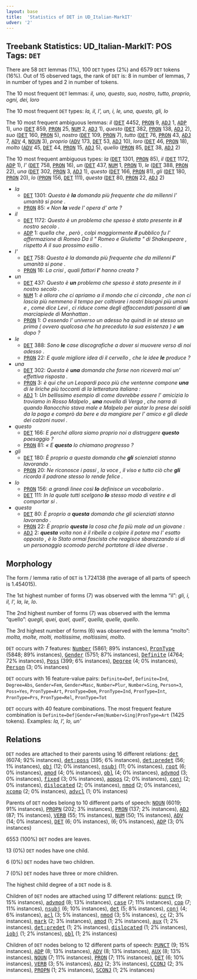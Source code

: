 ```yaml
---
layout: base
title:  'Statistics of DET in UD_Italian-MarkIT'
udver: '2'
---
```


## Treebank Statistics: UD_Italian-MarkIT: POS Tags: `DET`

There are 58 `DET` lemmas (1%), 100 `DET` types (2%) and 6579 `DET` tokens (16%).
Out of 15 observed tags, the rank of `DET` is: 8 in number of lemmas, 7 in number of types and 2 in number of tokens.

The 10 most frequent `DET` lemmas: <em>il, uno, questo, suo, nostro, tutto, proprio, ogni, dei, loro</em>

The 10 most frequent `DET` types:  <em>la, il, l', un, i, le, una, questo, gli, lo</em>

The 10 most frequent ambiguous lemmas: <em>il</em> (<tt><a href="it_markit-pos-DET.html">DET</a></tt> 4452, <tt><a href="it_markit-pos-PRON.html">PRON</a></tt> 9, <tt><a href="it_markit-pos-ADJ.html">ADJ</a></tt> 1, <tt><a href="it_markit-pos-ADP.html">ADP</a></tt> 1), <em>uno</em> (<tt><a href="it_markit-pos-DET.html">DET</a></tt> 859, <tt><a href="it_markit-pos-PRON.html">PRON</a></tt> 25, <tt><a href="it_markit-pos-NUM.html">NUM</a></tt> 2, <tt><a href="it_markit-pos-ADJ.html">ADJ</a></tt> 1), <em>questo</em> (<tt><a href="it_markit-pos-DET.html">DET</a></tt> 382, <tt><a href="it_markit-pos-PRON.html">PRON</a></tt> 138, <tt><a href="it_markit-pos-ADJ.html">ADJ</a></tt> 2), <em>suo</em> (<tt><a href="it_markit-pos-DET.html">DET</a></tt> 160, <tt><a href="it_markit-pos-PRON.html">PRON</a></tt> 5), <em>nostro</em> (<tt><a href="it_markit-pos-DET.html">DET</a></tt> 109, <tt><a href="it_markit-pos-PRON.html">PRON</a></tt> 7), <em>tutto</em> (<tt><a href="it_markit-pos-DET.html">DET</a></tt> 76, <tt><a href="it_markit-pos-PRON.html">PRON</a></tt> 43, <tt><a href="it_markit-pos-ADJ.html">ADJ</a></tt> 7, <tt><a href="it_markit-pos-ADV.html">ADV</a></tt> 4, <tt><a href="it_markit-pos-NOUN.html">NOUN</a></tt> 3), <em>proprio</em> (<tt><a href="it_markit-pos-ADV.html">ADV</a></tt> 173, <tt><a href="it_markit-pos-DET.html">DET</a></tt> 53, <tt><a href="it_markit-pos-ADJ.html">ADJ</a></tt> 10), <em>loro</em> (<tt><a href="it_markit-pos-DET.html">DET</a></tt> 46, <tt><a href="it_markit-pos-PRON.html">PRON</a></tt> 18), <em>molto</em> (<tt><a href="it_markit-pos-ADV.html">ADV</a></tt> 45, <tt><a href="it_markit-pos-DET.html">DET</a></tt> 44, <tt><a href="it_markit-pos-PRON.html">PRON</a></tt> 15, <tt><a href="it_markit-pos-ADJ.html">ADJ</a></tt> 5), <em>quello</em> (<tt><a href="it_markit-pos-PRON.html">PRON</a></tt> 85, <tt><a href="it_markit-pos-DET.html">DET</a></tt> 38, <tt><a href="it_markit-pos-ADJ.html">ADJ</a></tt> 2)

The 10 most frequent ambiguous types:  <em>la</em> (<tt><a href="it_markit-pos-DET.html">DET</a></tt> 1301, <tt><a href="it_markit-pos-PRON.html">PRON</a></tt> 85), <em>il</em> (<tt><a href="it_markit-pos-DET.html">DET</a></tt> 1172, <tt><a href="it_markit-pos-ADP.html">ADP</a></tt> 1), <em>l'</em> (<tt><a href="it_markit-pos-DET.html">DET</a></tt> 758, <tt><a href="it_markit-pos-PRON.html">PRON</a></tt> 16), <em>un</em> (<tt><a href="it_markit-pos-DET.html">DET</a></tt> 437, <tt><a href="it_markit-pos-NUM.html">NUM</a></tt> 1, <tt><a href="it_markit-pos-PRON.html">PRON</a></tt> 1), <em>le</em> (<tt><a href="it_markit-pos-DET.html">DET</a></tt> 388, <tt><a href="it_markit-pos-PRON.html">PRON</a></tt> 22), <em>una</em> (<tt><a href="it_markit-pos-DET.html">DET</a></tt> 302, <tt><a href="it_markit-pos-PRON.html">PRON</a></tt> 3, <tt><a href="it_markit-pos-ADJ.html">ADJ</a></tt> 1), <em>questo</em> (<tt><a href="it_markit-pos-DET.html">DET</a></tt> 166, <tt><a href="it_markit-pos-PRON.html">PRON</a></tt> 81), <em>gli</em> (<tt><a href="it_markit-pos-DET.html">DET</a></tt> 180, <tt><a href="it_markit-pos-PRON.html">PRON</a></tt> 20), <em>lo</em> (<tt><a href="it_markit-pos-PRON.html">PRON</a></tt> 156, <tt><a href="it_markit-pos-DET.html">DET</a></tt> 111), <em>questa</em> (<tt><a href="it_markit-pos-DET.html">DET</a></tt> 80, <tt><a href="it_markit-pos-PRON.html">PRON</a></tt> 22, <tt><a href="it_markit-pos-ADJ.html">ADJ</a></tt> 2)


* <em>la</em>
  * <tt><a href="it_markit-pos-DET.html">DET</a></tt> 1301: <em>Questa è <b>la</b> domanda più frequente che da millenni l' umanità si pone .</em>
  * <tt><a href="it_markit-pos-PRON.html">PRON</a></tt> 85: <em>« Non <b>la</b> vede l' opera d' arte ?</em>
* <em>il</em>
  * <tt><a href="it_markit-pos-DET.html">DET</a></tt> 1172: <em>Questo è un problema che spesso è stato presente in <b>il</b> nostro secolo .</em>
  * <tt><a href="it_markit-pos-ADP.html">ADP</a></tt> 1: <em>quella che , però , colpì maggiormente <b>il</b> pubblico fu l' affermazione di Romeo Da il " Romeo e Giulietta " di Shakespeare , rispetto A il suo prossimo esilio .</em>
* <em>l'</em>
  * <tt><a href="it_markit-pos-DET.html">DET</a></tt> 758: <em>Questa è la domanda più frequente che da millenni <b>l'</b> umanità si pone .</em>
  * <tt><a href="it_markit-pos-PRON.html">PRON</a></tt> 16: <em>La crisi , quali fattori <b>l'</b> hanno creata ?</em>
* <em>un</em>
  * <tt><a href="it_markit-pos-DET.html">DET</a></tt> 437: <em>Questo è <b>un</b> problema che spesso è stato presente in il nostro secolo .</em>
  * <tt><a href="it_markit-pos-NUM.html">NUM</a></tt> 1: <em>è allora che ci apriamo a il mondo che ci circonda , che non ci lascia più nemmeno il tempo per coltivare i nostri bisogni più umani e , come dice Levi , ci riduce come degli affaccendati passanti di <b>un</b> marciapiede di Manhattan .</em>
  * <tt><a href="it_markit-pos-PRON.html">PRON</a></tt> 1: <em>O essendo l' universo un adesso ha quindi in sé stesso un prima ( ovvero qualcosa che ha preceduto la sua esistenza ) e <b>un</b> dopo ?</em>
* <em>le</em>
  * <tt><a href="it_markit-pos-DET.html">DET</a></tt> 388: <em>Sono <b>le</b> case discografiche a dover si muovere verso di noi adesso .</em>
  * <tt><a href="it_markit-pos-PRON.html">PRON</a></tt> 22: <em>E quale migliore idea di il cervello , che le idee <b>le</b> produce ?</em>
* <em>una</em>
  * <tt><a href="it_markit-pos-DET.html">DET</a></tt> 302: <em>Questa è <b>una</b> domanda che forse non riceverà mai un' effettiva risposta .</em>
  * <tt><a href="it_markit-pos-PRON.html">PRON</a></tt> 3: <em>è qui che un Leopardi poco più che ventenne compone <b>una</b> di le liriche più toccanti di la letteratura italiana :</em>
  * <tt><a href="it_markit-pos-ADJ.html">ADJ</a></tt> 1: <em>Un bellissimo esempio di come dovrebbe essere l' amicizia lo troviamo in Rosso Malpelo , <b>una</b> novella di Verga , che narra di quando Ranocchio stava male e Malpelo per aiutar lo prese dei soldi da la paga e comprò da bere e da mangiare per l' amico e gli diede dei calzoni nuovi .</em>
* <em>questo</em>
  * <tt><a href="it_markit-pos-DET.html">DET</a></tt> 166: <em>E perché allora siamo proprio noi a distruggere <b>questo</b> paesaggio ?</em>
  * <tt><a href="it_markit-pos-PRON.html">PRON</a></tt> 81: <em>« E <b>questo</b> lo chiamano progresso ?</em>
* <em>gli</em>
  * <tt><a href="it_markit-pos-DET.html">DET</a></tt> 180: <em>È proprio a questa domanda che <b>gli</b> scienziati stanno lavorando .</em>
  * <tt><a href="it_markit-pos-PRON.html">PRON</a></tt> 20: <em>Ne riconosce i passi , la voce , il viso e tutto ciò che <b>gli</b> ricorda il padrone stesso lo rende felice .</em>
* <em>lo</em>
  * <tt><a href="it_markit-pos-PRON.html">PRON</a></tt> 156: <em>a grandi linee così <b>lo</b> definisce un vocabolario .</em>
  * <tt><a href="it_markit-pos-DET.html">DET</a></tt> 111: <em>In la quale tutti scelgono <b>lo</b> stesso modo di vestire e di comportar si .</em>
* <em>questa</em>
  * <tt><a href="it_markit-pos-DET.html">DET</a></tt> 80: <em>È proprio a <b>questa</b> domanda che gli scienziati stanno lavorando .</em>
  * <tt><a href="it_markit-pos-PRON.html">PRON</a></tt> 22: <em>È proprio <b>questa</b> la cosa che fa più male ad un giovane :</em>
  * <tt><a href="it_markit-pos-ADJ.html">ADJ</a></tt> 2: <em><b>questa</b> volta non è il ribelle a colpire il potere ma l' esatto opposto , è lo Stato ormai fascista che reagisce sbarazzando si di un personaggio scomodo perché portatore di idee diverse .</em>

## Morphology

The form / lemma ratio of `DET` is 1.724138 (the average of all parts of speech is 1.454015).

The 1st highest number of forms (7) was observed with the lemma “il”: <em>gli, i, il, l', la, le, lo</em>.

The 2nd highest number of forms (7) was observed with the lemma “quello”: <em>quegli, quei, quel, quell', quella, quelle, quello</em>.

The 3rd highest number of forms (6) was observed with the lemma “molto”: <em>molta, molte, molti, moltissime, moltissimi, molto</em>.

`DET` occurs with 7 features: <tt><a href="it_markit-feat-Number.html">Number</a></tt> (5861; 89% instances), <tt><a href="it_markit-feat-PronType.html">PronType</a></tt> (5848; 89% instances), <tt><a href="it_markit-feat-Gender.html">Gender</a></tt> (5751; 87% instances), <tt><a href="it_markit-feat-Definite.html">Definite</a></tt> (4764; 72% instances), <tt><a href="it_markit-feat-Poss.html">Poss</a></tt> (399; 6% instances), <tt><a href="it_markit-feat-Degree.html">Degree</a></tt> (4; 0% instances), <tt><a href="it_markit-feat-Person.html">Person</a></tt> (3; 0% instances)

`DET` occurs with 16 feature-value pairs: `Definite=Def`, `Definite=Ind`, `Degree=Abs`, `Gender=Fem`, `Gender=Masc`, `Number=Plur`, `Number=Sing`, `Person=3`, `Poss=Yes`, `PronType=Art`, `PronType=Dem`, `PronType=Ind`, `PronType=Int`, `PronType=Prs`, `PronType=Rel`, `PronType=Tot`

`DET` occurs with 40 feature combinations.
The most frequent feature combination is `Definite=Def|Gender=Fem|Number=Sing|PronType=Art` (1425 tokens).
Examples: <em>la, l', lo, un'</em>


## Relations

`DET` nodes are attached to their parents using 16 different relations: <tt><a href="it_markit-dep-det.html">det</a></tt> (6074; 92% instances), <tt><a href="it_markit-dep-det-poss.html">det:poss</a></tt> (395; 6% instances), <tt><a href="it_markit-dep-det-predet.html">det:predet</a></tt> (56; 1% instances), <tt><a href="it_markit-dep-obj.html">obj</a></tt> (12; 0% instances), <tt><a href="it_markit-dep-nsubj.html">nsubj</a></tt> (11; 0% instances), <tt><a href="it_markit-dep-root.html">root</a></tt> (6; 0% instances), <tt><a href="it_markit-dep-amod.html">amod</a></tt> (4; 0% instances), <tt><a href="it_markit-dep-obl.html">obl</a></tt> (4; 0% instances), <tt><a href="it_markit-dep-advmod.html">advmod</a></tt> (3; 0% instances), <tt><a href="it_markit-dep-fixed.html">fixed</a></tt> (3; 0% instances), <tt><a href="it_markit-dep-appos.html">appos</a></tt> (2; 0% instances), <tt><a href="it_markit-dep-conj.html">conj</a></tt> (2; 0% instances), <tt><a href="it_markit-dep-dislocated.html">dislocated</a></tt> (2; 0% instances), <tt><a href="it_markit-dep-nmod.html">nmod</a></tt> (2; 0% instances), <tt><a href="it_markit-dep-xcomp.html">xcomp</a></tt> (2; 0% instances), <tt><a href="it_markit-dep-advcl.html">advcl</a></tt> (1; 0% instances)

Parents of `DET` nodes belong to 10 different parts of speech: <tt><a href="it_markit-pos-NOUN.html">NOUN</a></tt> (6019; 91% instances), <tt><a href="it_markit-pos-PROPN.html">PROPN</a></tt> (202; 3% instances), <tt><a href="it_markit-pos-PRON.html">PRON</a></tt> (137; 2% instances), <tt><a href="it_markit-pos-ADJ.html">ADJ</a></tt> (87; 1% instances), <tt><a href="it_markit-pos-VERB.html">VERB</a></tt> (55; 1% instances), <tt><a href="it_markit-pos-NUM.html">NUM</a></tt> (50; 1% instances), <tt><a href="it_markit-pos-ADV.html">ADV</a></tt> (14; 0% instances), <tt><a href="it_markit-pos-DET.html">DET</a></tt> (6; 0% instances),  (6; 0% instances), <tt><a href="it_markit-pos-ADP.html">ADP</a></tt> (3; 0% instances)

6553 (100%) `DET` nodes are leaves.

13 (0%) `DET` nodes have one child.

6 (0%) `DET` nodes have two children.

7 (0%) `DET` nodes have three or more children.

The highest child degree of a `DET` node is 8.

Children of `DET` nodes are attached using 17 different relations: <tt><a href="it_markit-dep-punct.html">punct</a></tt> (9; 15% instances), <tt><a href="it_markit-dep-advmod.html">advmod</a></tt> (8; 13% instances), <tt><a href="it_markit-dep-case.html">case</a></tt> (7; 11% instances), <tt><a href="it_markit-dep-cop.html">cop</a></tt> (7; 11% instances), <tt><a href="it_markit-dep-nsubj.html">nsubj</a></tt> (6; 10% instances), <tt><a href="it_markit-dep-det.html">det</a></tt> (5; 8% instances), <tt><a href="it_markit-dep-conj.html">conj</a></tt> (4; 6% instances), <tt><a href="it_markit-dep-acl.html">acl</a></tt> (3; 5% instances), <tt><a href="it_markit-dep-nmod.html">nmod</a></tt> (3; 5% instances), <tt><a href="it_markit-dep-cc.html">cc</a></tt> (2; 3% instances), <tt><a href="it_markit-dep-mark.html">mark</a></tt> (2; 3% instances), <tt><a href="it_markit-dep-amod.html">amod</a></tt> (1; 2% instances), <tt><a href="it_markit-dep-aux.html">aux</a></tt> (1; 2% instances), <tt><a href="it_markit-dep-det-predet.html">det:predet</a></tt> (1; 2% instances), <tt><a href="it_markit-dep-dislocated.html">dislocated</a></tt> (1; 2% instances), <tt><a href="it_markit-dep-iobj.html">iobj</a></tt> (1; 2% instances), <tt><a href="it_markit-dep-obl.html">obl</a></tt> (1; 2% instances)

Children of `DET` nodes belong to 12 different parts of speech: <tt><a href="it_markit-pos-PUNCT.html">PUNCT</a></tt> (9; 15% instances), <tt><a href="it_markit-pos-ADP.html">ADP</a></tt> (8; 13% instances), <tt><a href="it_markit-pos-ADV.html">ADV</a></tt> (8; 13% instances), <tt><a href="it_markit-pos-AUX.html">AUX</a></tt> (8; 13% instances), <tt><a href="it_markit-pos-NOUN.html">NOUN</a></tt> (7; 11% instances), <tt><a href="it_markit-pos-PRON.html">PRON</a></tt> (7; 11% instances), <tt><a href="it_markit-pos-DET.html">DET</a></tt> (6; 10% instances), <tt><a href="it_markit-pos-VERB.html">VERB</a></tt> (3; 5% instances), <tt><a href="it_markit-pos-ADJ.html">ADJ</a></tt> (2; 3% instances), <tt><a href="it_markit-pos-CCONJ.html">CCONJ</a></tt> (2; 3% instances), <tt><a href="it_markit-pos-PROPN.html">PROPN</a></tt> (1; 2% instances), <tt><a href="it_markit-pos-SCONJ.html">SCONJ</a></tt> (1; 2% instances)

